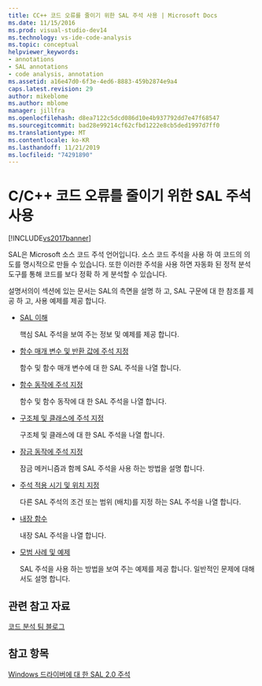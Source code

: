 ```yaml
---
title: CC++ 코드 오류를 줄이기 위한 SAL 주석 사용 | Microsoft Docs
ms.date: 11/15/2016
ms.prod: visual-studio-dev14
ms.technology: vs-ide-code-analysis
ms.topic: conceptual
helpviewer_keywords:
- annotations
- SAL annotations
- code analysis, annotation
ms.assetid: a16e47d0-6f3e-4ed6-8883-459b2874e9a4
caps.latest.revision: 29
author: mikeblome
ms.author: mblome
manager: jillfra
ms.openlocfilehash: d8ea7122c5dcd086d10e4b937792dd7e47f68547
ms.sourcegitcommit: bad28e99214cf62cfbd1222e8cb5ded1997d7ff0
ms.translationtype: MT
ms.contentlocale: ko-KR
ms.lasthandoff: 11/21/2019
ms.locfileid: "74291890"
---
```

# <a name="using-sal-annotations-to-reduce-cc-code-defects"></a>C/C++ 코드 오류를 줄이기 위한 SAL 주석 사용
[!INCLUDE[vs2017banner](../includes/vs2017banner.md)]

SAL은 Microsoft 소스 코드 주석 언어입니다. 소스 코드 주석을 사용 하 여 코드의 의도를 명시적으로 만들 수 있습니다. 또한 이러한 주석을 사용 하면 자동화 된 정적 분석 도구를 통해 코드를 보다 정확 하 게 분석할 수 있습니다.  
  
 설명서의이 섹션에 있는 문서는 SAL의 측면을 설명 하 고, SAL 구문에 대 한 참조를 제공 하 고, 사용 예제를 제공 합니다.  
  
- [SAL 이해](../code-quality/understanding-sal.md)  
  
     핵심 SAL 주석을 보여 주는 정보 및 예제를 제공 합니다.  
  
- [함수 매개 변수 및 반환 값에 주석 지정](../code-quality/annotating-function-parameters-and-return-values.md)  
  
     함수 및 함수 매개 변수에 대 한 SAL 주석을 나열 합니다.  
  
- [함수 동작에 주석 지정](../code-quality/annotating-function-behavior.md)  
  
     함수 및 함수 동작에 대 한 SAL 주석을 나열 합니다.  
  
- [구조체 및 클래스에 주석 지정](../code-quality/annotating-structs-and-classes.md)  
  
     구조체 및 클래스에 대 한 SAL 주석을 나열 합니다.  
  
- [잠금 동작에 주석 지정](../code-quality/annotating-locking-behavior.md)  
  
     잠금 메커니즘과 함께 SAL 주석을 사용 하는 방법을 설명 합니다.  
  
- [주석 적용 시기 및 위치 지정](../code-quality/specifying-when-and-where-an-annotation-applies.md)  
  
     다른 SAL 주석의 조건 또는 범위 (배치)를 지정 하는 SAL 주석을 나열 합니다.  
  
- [내장 함수](../code-quality/intrinsic-functions.md)  
  
     내장 SAL 주석을 나열 합니다.  
  
- [모범 사례 및 예제](../code-quality/best-practices-and-examples-sal.md)  
  
     SAL 주석을 사용 하는 방법을 보여 주는 예제를 제공 합니다. 일반적인 문제에 대해서도 설명 합니다.  
  
## <a name="related-resources"></a>관련 참고 자료  
 [코드 분석 팀 블로그](https://go.microsoft.com/fwlink/?LinkId=251197)  
  
## <a name="see-also"></a>참고 항목  
 [Windows 드라이버에 대 한 SAL 2.0 주석](https://go.microsoft.com/fwlink/?LinkId=250979)
